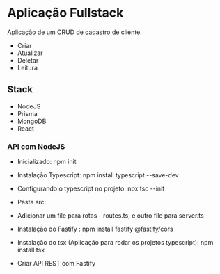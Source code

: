 # Aplicação Fullstack
 Aplicação de um CRUD de cadastro de cliente.
  - Criar 
  - Atualizar
  - Deletar
  - Leitura

## Stack
 - NodeJS
 - Prisma
 - MongoDB
 - React

### API com NodeJS
- Inicializado:
 npm init

 - Instalação Typescript:
 npm install typescript --save-dev

 - Configurando o typescript no projeto:
 npx tsc --init

 - Pasta src: 
 - Adicionar um file para rotas - routes.ts, e outro file para server.ts
 
 - Instalação do Fastify : npm install fastify @fastify/cors
 - Instalação do tsx (Aplicação para rodar os projetos typescript): npm install tsx
- Criar API REST com Fastify